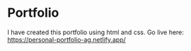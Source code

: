 # Portfolio
I have created this portfolio using html and css.
Go live here: https://personal-portfolio-ag.netlify.app/
